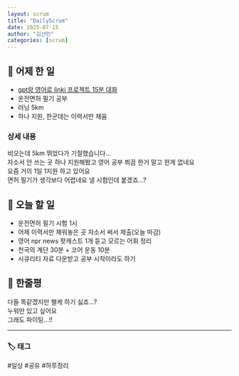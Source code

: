 ```yaml
---
layout: scrum
title: "DailyScrum"
date: 2025-07-15
author: "김선민"
categories: [scrum]
---
```


## 📝 어제 한 일


- [gpt랑 영어로 linki 프로젝트 15분 대화](https://melodious-tailor-2a7.notion.site/250714-Conversation-with-gpt-2309a96c76ba80ada742dceeef562902?source=copy_link)
- 운전면허 필기 공부
- 러닝 5km
- 하나 지원, 한군데는 이력서만 채움


### 상세 내용
비오는데 5km 뛰었다가 기절했습니다...  
자소서 안 쓰는 곳 하나 지원해봤고 영어 공부 쬐끔 한거 말고 한게 없네요    
요즘 거의 1일 1지원 하고 있어요  
면허 필기가 생각보다 어렵네요 낼 시험인데 붙겠죠...?  



## 🎯 오늘 할 일

- 운전면허 필기 시험 1시
- 어제 이력서만 채워놓은 곳 자소서 써서 제출(오늘 마감)
- 영어 npr news 팟캐스트 1개 듣고 모르는 어휘 정리 
- 천국의 계단 30분 + 코어 운동 10분 
- 시큐리티 자료 다운받고 공부 시작이라도 하기 



## 💭 한줄평
다들 똑같겠지만 왤케 하기 싫죠...?  
누워만 있고 싶어요  
그래도 파이팅...!!




---

### 🏷️ 태그

#일상 #공유 #하루정리 

